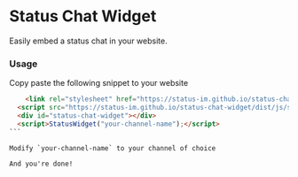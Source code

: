 # Status Chat Widget

Easily embed a status chat in your website.

### Usage

Copy paste the following snippet to your website

````Html
	<link rel="stylesheet" href="https://status-im.github.io/status-chat-widget/themes/status.css">
  <script src="https://status-im.github.io/status-chat-widget/dist/js/statuswidget.js"></script>
  <div id="status-chat-widget"></div>
  <script>StatusWidget("your-channel-name");</script>
```

Modify `your-channel-name` to your channel of choice

And you're done!

